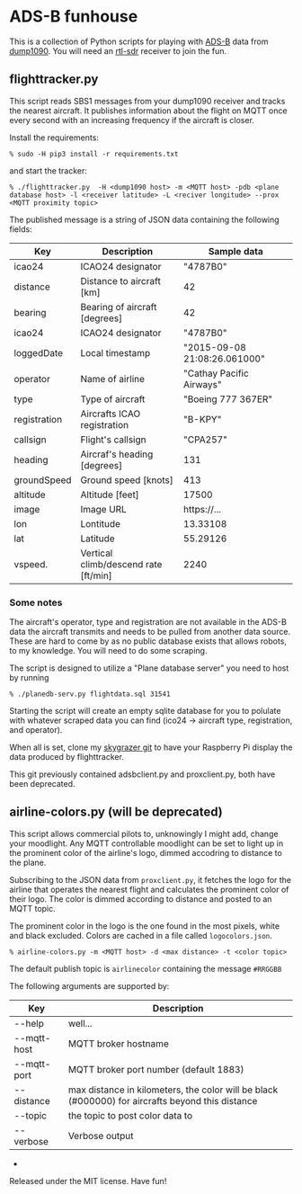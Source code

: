 **ADS-B funhouse**
==========

This is a collection of Python scripts for playing with [ADS-B](https://en.wikipedia.org/wiki/Automatic_dependent_surveillance-broadcast) data from [dump1090](https://github.com/antirez/dump1090). You will need an [rtl-sdr](http://sdr.osmocom.org/trac/wiki/rtl-sdr) receiver to join the fun.

## flighttracker.py

This script reads SBS1 messages from your dump1090 receiver and tracks the nearest aircraft. It publishes information about the flight on MQTT once every second with an increasing frequency if the aircraft is closer.

Install the requirements:

`% sudo -H pip3 install -r requirements.txt`

and start the tracker:

`% ./flighttracker.py  -H <dump1090 host> -m <MQTT host> -pdb <plane database host> -l <receiver latitude> -L <reciver longitude> --prox <MQTT proximity topic>`

The published message is a string of JSON data containing the following fields:

| Key          |  Description                              | Sample data                   |
| ------------ | ----------------------------------------- | ----------------------------- |
| icao24       | ICAO24 designator                         | "4787B0"
| distance     | Distance to aircraft [km]                 | 42
| bearing      | Bearing of aircraft [degrees]             | 42
| icao24       | ICAO24 designator                         | "4787B0"
| loggedDate   | Local timestamp                           | "2015-09-08 21:08:26.061000" 
| operator     | Name of airline                           | "Cathay Pacific Airways"
| type         | Type of aircraft                          | "Boeing 777 367ER"
| registration | Aircrafts ICAO registration               | "B-KPY"
| callsign     | Flight's callsign                         | "CPA257"
| heading      | Aircraf's heading [degrees]               | 131 
| groundSpeed  | Ground speed [knots]                      | 413 
| altitude     | Altitude [feet]                           | 17500 
| image        | Image URL                                 | https://...
| lon          | Lontitude                                 | 13.33108 
| lat          | Latitude                                  | 55.29126
| vspeed.      | Vertical climb/descend rate [ft/min]      | 2240


### Some notes

The aircraft's operator, type and registration are not available in the ADS-B data the aircraft transmits and needs to be pulled from another data source. These are hard to come by as no public database exists that allows robots, to my knowledge. You will need to do some scraping.

The script is designed to utilize a "Plane database server" you need to host by running

`% ./planedb-serv.py flightdata.sql 31541`

Starting the script will create an empty sqlite database for you to polulate with whatever scraped data you can find (ico24 -> aircraft type, registration, and operator).

When all is set, clone my [skygrazer git](https://github.com/kanflo/adsb-skygrazer) to have your Raspberry Pi display the data produced by flighttracker.

This git previously contained adsbclient.py and proxclient.py, both have been deprecated.


## airline-colors.py (will be deprecated)

This script allows commercial pilots to, unknowingly I might add, change your moodlight. Any MQTT controllable moodlight can be set to light up in the prominent color of the airline's logo, dimmed accodring to distance to the plane.

Subscribing to the JSON data from `proxclient.py`, it fetches the logo for the airline that operates the nearest flight and calculates the prominent color of their logo. The color is dimmed according to distance and posted to an MQTT topic.

The prominent color in the logo is the one found in the most pixels, white and black excluded. Colors are cached in a file called `logocolors.json`.

`% airline-colors.py -m <MQTT host> -d <max distance> -t <color topic>`

The default publish topic is `airlinecolor` containing the message `#RRGGBB`

The following arguments are supported by:

| Key         | Description                                                       |
| ------------| ---------------------------------------------------- |
| --help      | well...
| --mqtt-host | MQTT broker hostname
| --mqtt-port | MQTT broker port number (default 1883)
| --distance  | max distance in kilometers, the color will be black (#000000) for aircrafts beyond this distance
| --topic     | the topic to post color data to
| --verbose   | Verbose output

-
Released under the MIT license. Have fun!
